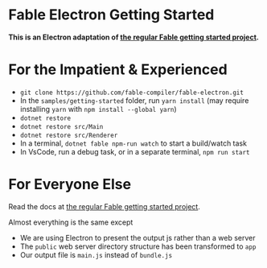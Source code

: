 Fable Electron Getting Started
=====================

**This is an Electron adaptation of [the regular Fable getting started project](https://github.com/fable-compiler/fable-getting-started).**

For the Impatient & Experienced
======================
- `git clone https://github.com/fable-compiler/fable-electron.git`
- In the `samples/getting-started` folder, run `yarn install` (may require installing `yarn` with `npm install --global yarn`)
- `dotnet restore`
- `dotnet restore src/Main`
- `dotnet restore src/Renderer`
- In a terminal, `dotnet fable npm-run watch` to start a build/watch task
- In VsCode, run a debug task, or in a separate terminal, `npm run start`


For Everyone Else
======================

Read the docs at [the regular Fable getting started project](https://github.com/fable-compiler/fable-getting-started).

Almost everything is the same except

- We are using Electron to present the output js rather than a web server
- The `public` web server directory structure has been transformed to `app`
- Our output file is `main.js` instead of `bundle.js`